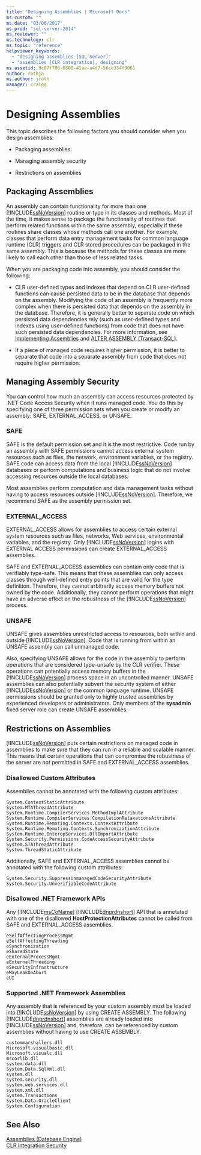 ```yaml
---
title: "Designing Assemblies | Microsoft Docs"
ms.custom: ""
ms.date: "03/06/2017"
ms.prod: "sql-server-2014"
ms.reviewer: ""
ms.technology: clr
ms.topic: "reference"
helpviewer_keywords: 
  - "designing assemblies [SQL Server]"
  - "assemblies [CLR integration], designing"
ms.assetid: 9c07f706-6508-41aa-a4d7-56ce354f9061
author: rothja
ms.author: jroth
manager: craigg
---
```

# Designing Assemblies
  This topic describes the following factors you should consider when you design assemblies:  
  
-   Packaging assemblies  
  
-   Managing assembly security  
  
-   Restrictions on assemblies  
  
## Packaging Assemblies  
 An assembly can contain functionality for more than one [!INCLUDE[ssNoVersion](../../../includes/ssnoversion-md.md)] routine or type in its classes and methods. Most of the time, it makes sense to package the functionality of routines that perform related functions within the same assembly, especially if these routines share classes whose methods call one another. For example, classes that perform data entry management tasks for common language runtime (CLR) triggers and CLR stored procedures can be packaged in the same assembly. This is because the methods for these classes are more likely to call each other than those of less related tasks.  
  
 When you are packaging code into assembly, you should consider the following:  
  
-   CLR user-defined types and indexes that depend on CLR user-defined functions can cause persisted data to be in the database that depends on the assembly. Modifying the code of an assembly is frequently more complex when there is persisted data that depends on the assembly in the database. Therefore, it is generally better to separate code on which persisted data dependencies rely (such as user-defined types and indexes using user-defined functions) from code that does not have such persisted data dependencies. For more information, see [Implementing Assemblies](assemblies-implementing.md) and [ALTER ASSEMBLY &#40;Transact-SQL&#41;](/sql/t-sql/statements/alter-assembly-transact-sql).  
  
-   If a piece of managed code requires higher permission, it is better to separate that code into a separate assembly from code that does not require higher permission.  
  
## Managing Assembly Security  
 You can control how much an assembly can access resources protected by .NET Code Access Security when it runs managed code. You do this by specifying one of three permission sets when you create or modify an assembly: SAFE, EXTERNAL_ACCESS, or UNSAFE.  
  
### SAFE  
 SAFE is the default permission set and it is the most restrictive. Code run by an assembly with SAFE permissions cannot access external system resources such as files, the network, environment variables, or the registry. SAFE code can access data from the local [!INCLUDE[ssNoVersion](../../../includes/ssnoversion-md.md)] databases or perform computations and business logic that do not involve accessing resources outside the local databases.  
  
 Most assemblies perform computation and data management tasks without having to access resources outside [!INCLUDE[ssNoVersion](../../../includes/ssnoversion-md.md)]. Therefore, we recommend SAFE as the assembly permission set.  
  
### EXTERNAL_ACCESS  
 EXTERNAL_ACCESS allows for assemblies to access certain external system resources such as files, networks, Web services, environmental variables, and the registry. Only [!INCLUDE[ssNoVersion](../../../includes/ssnoversion-md.md)] logins with EXTERNAL ACCESS permissions can create EXTERNAL_ACCESS assemblies.  
  
 SAFE and EXTERNAL_ACCESS assemblies can contain only code that is verifiably type-safe. This means that these assemblies can only access classes through well-defined entry points that are valid for the type definition. Therefore, they cannot arbitrarily access memory buffers not owned by the code. Additionally, they cannot perform operations that might have an adverse effect on the robustness of the [!INCLUDE[ssNoVersion](../../../includes/ssnoversion-md.md)] process.  
  
### UNSAFE  
 UNSAFE gives assemblies unrestricted access to resources, both within and outside [!INCLUDE[ssNoVersion](../../../includes/ssnoversion-md.md)]. Code that is running from within an UNSAFE assembly can call unmanaged code.  
  
 Also, specifying UNSAFE allows for the code in the assembly to perform operations that are considered type-unsafe by the CLR verifier. These operations can potentially access memory buffers in the [!INCLUDE[ssNoVersion](../../../includes/ssnoversion-md.md)] process space in an uncontrolled manner. UNSAFE assemblies can also potentially subvert the security system of either [!INCLUDE[ssNoVersion](../../../includes/ssnoversion-md.md)] or the common language runtime. UNSAFE permissions should be granted only to highly trusted assemblies by experienced developers or administrators. Only members of the **sysadmin** fixed server role can create UNSAFE assemblies.  
  
## Restrictions on Assemblies  
 [!INCLUDE[ssNoVersion](../../../includes/ssnoversion-md.md)] puts certain restrictions on managed code in assemblies to make sure that they can run in a reliable and scalable manner. This means that certain operations that can compromise the robustness of the server are not permitted in SAFE and EXTERNAL_ACCESS assemblies.  
  
### Disallowed Custom Attributes  
 Assemblies cannot be annotated with the following custom attributes:  
  
```  
System.ContextStaticAttribute  
System.MTAThreadAttribute  
System.Runtime.CompilerServices.MethodImplAttribute  
System.Runtime.CompilerServices.CompilationRelaxationsAttribute  
System.Runtime.Remoting.Contexts.ContextAttribute  
System.Runtime.Remoting.Contexts.SynchronizationAttribute  
System.Runtime.InteropServices.DllImportAttribute   
System.Security.Permissions.CodeAccessSecurityAttribute  
System.STAThreadAttribute  
System.ThreadStaticAttribute  
```  
  
 Additionally, SAFE and EXTERNAL_ACCESS assemblies cannot be annotated with the following custom attributes:  
  
```  
System.Security.SuppressUnmanagedCodeSecurityAttribute  
System.Security.UnverifiableCodeAttribute  
```  
  
### Disallowed .NET Framework APIs  
 Any [!INCLUDE[msCoName](../../../includes/msconame-md.md)] [!INCLUDE[dnprdnshort](../../../includes/dnprdnshort-md.md)] API that is annotated with one of the disallowed **HostProtectionAttributes** cannot be called from SAFE and EXTERNAL_ACCESS assemblies.  
  
```  
eSelfAffectingProcessMgmt  
eSelfAffectingThreading  
eSynchronization  
eSharedState   
eExternalProcessMgmt  
eExternalThreading  
eSecurityInfrastructure  
eMayLeakOnAbort  
eUI  
```  
  
### Supported .NET Framework Assemblies  
 Any assembly that is referenced by your custom assembly must be loaded into [!INCLUDE[ssNoVersion](../../../includes/ssnoversion-md.md)] by using CREATE ASSEMBLY. The following [!INCLUDE[dnprdnshort](../../../includes/dnprdnshort-md.md)] assemblies are already loaded into [!INCLUDE[ssNoVersion](../../../includes/ssnoversion-md.md)] and, therefore, can be referenced by custom assemblies without having to use CREATE ASSEMBLY.  
  
```  
custommarshallers.dll  
Microsoft.visualbasic.dll  
Microsoft.visualc.dll  
mscorlib.dll  
system.data.dll  
System.Data.SqlXml.dll  
system.dll  
system.security.dll  
system.web.services.dll  
system.xml.dll  
System.Transactions  
System.Data.OracleClient  
System.Configuration  
```  
  
## See Also  
 [Assemblies &#40;Database Engine&#41;](../../relational-databases/clr-integration/assemblies-database-engine.md)   
 [CLR Integration Security](security/clr-integration-security.md)  
  
  
